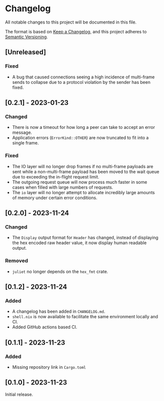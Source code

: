 # Changelog

All notable changes to this project will be documented in this file.

The format is based on [Keep a Changelog](https://keepachangelog.com/en/1.0.0/),
and this project adheres to [Semantic Versioning](https://semver.org/spec/v2.0.0.html).

## [Unreleased]

### Fixed

* A bug that caused connections seeing a high incidence of multi-frame sends to collapse due to a protocol violation by the sender has been fixed.

## [0.2.1] - 2023-01-23

### Changed

* There is now a timeout for how long a peer can take to accept an error message.
* Application errors (`ErrorKind::OTHER`) are now truncated to fit into a single frame.

### Fixed

* The IO layer will no longer drop frames if no multi-frame payloads are sent while a non-multi-frame payload has been moved to the wait queue due to exceeding the in-flight request limit.
* The outgoing request queue will now process much faster in some cases when filled with large numbers of requests.
* The `io` layer will no longer attempt to allocate incredibly large amounts of memory under certain error conditions.

## [0.2.0] - 2023-11-24

### Changed

* The `Display` output format for `Header` has changed, instead of displaying the hex encoded raw header value, it now display human readable output.

### Removed

* `juliet` no longer depends on the `hex_fmt` crate.

## [0.1.2] - 2023-11-24

### Added

* A changelog has been added in `CHANGELOG.md`.
* `shell.nix` is now available to facilitate the same environment locally and CI.
* Added GitHub actions based CI.

## [0.1.1] - 2023-11-23

### Added

* Missing repository link in `Cargo.toml`

## [0.1.0] - 2023-11-23

Initial release.
